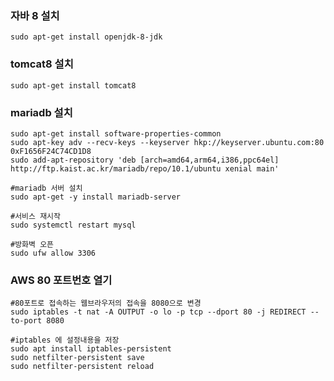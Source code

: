 ### 자바 8 설치

`sudo apt-get install openjdk-8-jdk`



### tomcat8 설치

`sudo apt-get install tomcat8`



### mariadb 설치

```
sudo apt-get install software-properties-common
sudo apt-key adv --recv-keys --keyserver hkp://keyserver.ubuntu.com:80 0xF1656F24C74CD1D8
sudo add-apt-repository 'deb [arch=amd64,arm64,i386,ppc64el] http://ftp.kaist.ac.kr/mariadb/repo/10.1/ubuntu xenial main'

#mariadb 서버 설치
sudo apt-get -y install mariadb-server

#서비스 재시작
sudo systemctl restart mysql

#방화벽 오픈
sudo ufw allow 3306
```



### AWS 80 포트번호 열기

```
#80포트로 접속하는 웹브라우저의 접속을 8080으로 변경
sudo iptables -t nat -A OUTPUT -o lo -p tcp --dport 80 -j REDIRECT --to-port 8080

#iptables 에 설정내용을 저장 
sudo apt install iptables-persistent
sudo netfilter-persistent save
sudo netfilter-persistent reload
```
